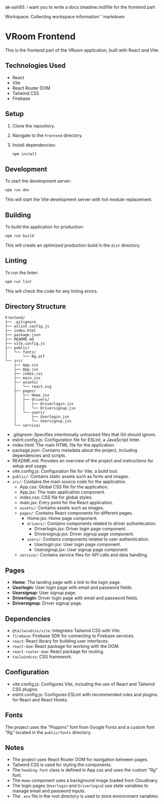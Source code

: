 ak-ash93: i want you to write a docs (readme.md)file for the frontend part

Workspace: Collecting workspace information```markdown

# VRoom Frontend

This is the frontend part of the VRoom application, built with React and Vite.

## Technologies Used

- React
- Vite
- React Router DOM
- Tailwind CSS
- Firebase

## Setup

1.  Clone the repository.
2.  Navigate to the `Frontend` directory.
3.  Install dependencies:

    ```bash
    npm install
    ```

## Development

To start the development server:

```bash
npm run dev
```

This will start the Vite development server with hot module replacement.

## Building

To build the application for production:

```bash
npm run build
```

This will create an optimized production build in the `dist` directory.

## Linting

To run the linter:

```bash
npm run lint
```

This will check the code for any linting errors.

## Directory Structure

```
Frontend/
├── .gitignore
├── eslint.config.js
├── index.html
├── package.json
├── README.md
├── vite.config.js
├── public/
│   └── fonts/
│       └── Rg.otf
└── src/
    ├── App.css
    ├── App.jsx
    ├── index.css
    ├── main.jsx
    ├── assets/
    │   └── react.svg
    ├── pages/
    │   ├── Home.jsx
    │   ├── drivers/
    │   │   ├── Driverlogin.jsx
    │   │   └── Driversignup.jsx
    │   └── users/
    │       ├── Userlogin.jsx
    │       └── Usersignup.jsx
    └── service/
```

- .gitignore: Specifies intentionally untracked files that Git should ignore.
- eslint.config.js: Configuration file for ESLint, a JavaScript linter.
- index.html: The main HTML file for the application.
- package.json: Contains metadata about the project, including dependencies and scripts.
- README.md: Provides an overview of the project and instructions for setup and usage.
- vite.config.js: Configuration file for Vite, a build tool.
- `public/`: Contains static assets such as fonts and images.
- `src/`: Contains the main source code for the application.
  - App.css: Global CSS file for the application.
  - App.jsx: The main application component.
  - index.css: CSS file for global styles.
  - main.jsx: Entry point for the React application.
  - `assets/`: Contains assets such as images.
  - `pages/`: Contains React components for different pages.
    - Home.jsx: Home page component.
    - `drivers/`: Contains components related to driver authentication.
      - Driverlogin.jsx: Driver login page component.
      - Driversignup.jsx: Driver signup page component.
    - `users/`: Contains components related to user authentication.
      - Userlogin.jsx: User login page component.
      - Usersignup.jsx: User signup page component.
  - `service/`: Contains service files for API calls and data handling.

## Pages

- **Home**: The landing page with a link to the login page.
- **Userlogin**: User login page with email and password fields.
- **Usersignup**: User signup page.
- **Driverlogin**: Driver login page with email and password fields.
- **Driversignup**: Driver signup page.

## Dependencies

- `@tailwindcss/vite`: Integrates Tailwind CSS with Vite.
- `firebase`: Firebase SDK for connecting to Firebase services.
- `react`: React library for building user interfaces.
- `react-dom`: React package for working with the DOM.
- `react-router-dom`: React package for routing.
- `tailwindcss`: CSS framework.

## Configuration

- vite.config.js: Configures Vite, including the use of React and Tailwind CSS plugins.
- eslint.config.js: Configures ESLint with recommended rules and plugins for React and React Hooks.

## Fonts

The project uses the "Poppins" font from Google Fonts and a custom font "Rg" located in the `public/fonts` directory.

## Notes

- The project uses React Router DOM for navigation between pages.
- Tailwind CSS is used for styling the components.
- The `heading-font` class is defined in App.css and uses the custom "Rg" font.
- The `Home` component uses a background image loaded from Cloudinary.
- The login pages (`Userlogin` and `Driverlogin`) use state variables to manage email and password inputs.
- The `.env` file in the root directory is used to store environment variables.
